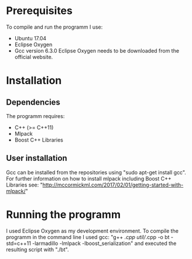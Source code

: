 # **Prerequisites**
To compile and run the programm I use:
* Ubuntu 17.04
* Eclipse Oxygen 
* Gcc version 6.3.0 
Eclipse Oxygen needs to be downloaded from the official website.

# **Installation**
## **Dependencies**
The programm requires:
* C++ (>= C++11)
* Mlpack
* Boost C++ Libraries
## **User installation**
Gcc can be installed from the repositories using "sudo apt-get install gcc".
For further information on how to install mlpack including Boost C++ Libraries see: "http://mccormickml.com/2017/02/01/getting-started-with-mlpack/"

# **Running the programm**
I used Eclipse Oxygen as my development environment.
To compile the programm in the command line I used gcc: "g++ *.cpp util/*.cpp -o bt -std=c++11 -larmadillo -lmlpack -lboost_serialization" and executed the resulting script with "./bt".
